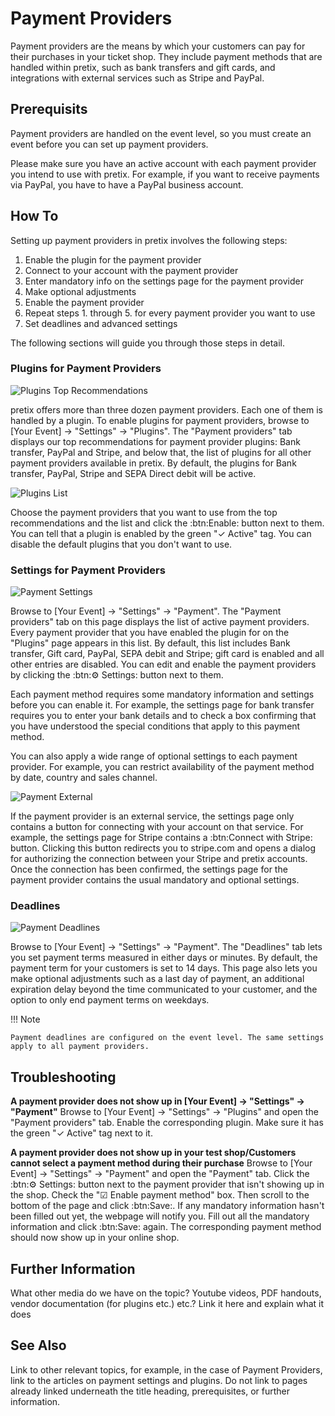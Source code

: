# Payment Providers

Payment providers are the means by which your customers can pay for their purchases in your ticket shop. They include payment methods that are handled within pretix, such as bank transfers and gift cards, and integrations with external services such as Stripe and PayPal. 

## Prerequisits

Payment providers are handled on the event level, so you must create an event before you can set up payment providers. 

Please make sure you have an active account with each payment provider you intend to use with pretix. For example, if you want to receive payments via PayPal, you have to have a PayPal business account. 

## How To 

Setting up payment providers in pretix involves the following steps: 

 1. Enable the plugin for the payment provider
 2. Connect to your account with the payment provider 
 3. Enter mandatory info on the settings page for the payment provider
 4. Make optional adjustments
 5. Enable the payment provider
 6. Repeat steps 1. through 5. for every payment provider you want to use
 7. Set deadlines and advanced settings

The following sections will guide you through those steps in detail. 

### Plugins for Payment Providers 

![Plugins Top Recommendations](../../assets/screens/payment-providers/plugins-top.png)

pretix offers more than three dozen payment providers. Each one of them is handled by a plugin. To enable plugins for payment providers, browse to [Your Event] → "Settings" → "Plugins". The "Payment providers" tab displays our top recommendations for payment provider plugins: Bank transfer, PayPal and Stripe, and below that, the list of plugins for all other payment providers available in pretix. By default, the plugins for Bank transfer, PayPal, Stripe and SEPA Direct debit will be active. 

![Plugins List](../../assets/screens/payment-providers/plugins-list.png)

Choose the payment providers that you want to use from the top recommendations and the list and click the :btn:Enable: button next to them. You can tell that a plugin is enabled by the green "✓ Active" tag. You can disable the default plugins that you don't want to use. 

### Settings for Payment Providers 

![Payment Settings](../../assets/screens/payment-providers/payment-settings.png)

Browse to [Your Event] → "Settings" → "Payment". The "Payment providers" tab on this page displays the list of active payment providers. Every payment provider that you have enabled the plugin for on the "Plugins" page appears in this list. By default, this list includes Bank transfer, Gift card, PayPal, SEPA debit and Stripe; gift card is enabled and all other entries are disabled. You can edit and enable the payment providers by clicking the :btn:⚙ Settings: button next to them. 

Each payment method requires some mandatory information and settings before you can enable it. For example, the settings page for bank transfer requires you to enter your bank details and to check a box confirming that you have understood the special conditions that apply to this payment method. 

You can also apply a wide range of optional settings to each payment provider. For example, you can restrict availability of the payment method by date, country and sales channel. 

![Payment External](../../assets/screens/payment-providers/payment-external.png)

If the payment provider is an external service, the settings page only contains a button for connecting with your account on that service. For example, the settings page for Stripe contains a :btn:Connect with Stripe: button. Clicking this button redirects you to stripe.com and opens a dialog for authorizing the connection between your Stripe and pretix accounts. Once the connection has been confirmed, the settings page for the payment provider contains the usual mandatory and optional settings. 

### Deadlines

![Payment Deadlines](../../assets/screens/payment-providers/payment-deadlines.png)

Browse to [Your Event] → "Settings" → "Payment". The "Deadlines" tab lets you set payment terms measured in either days or minutes. By default, the payment term for your customers is set to 14 days. This page also lets you make optional adjustments such as a last day of payment, an additional expiration delay beyond the time communicated to your customer, and the option to only end payment terms on weekdays. 

!!! Note
 
    Payment deadlines are configured on the event level. The same settings apply to all payment providers. 

## Troubleshooting 

__A payment provider does not show up in [Your Event] → "Settings" → "Payment"__
Browse to [Your Event] → "Settings" → "Plugins" and open the "Payment providers" tab. Enable the corresponding plugin. Make sure it has the green "✓ Active" tag next to it. 

__A payment provider does not show up in your test shop/Customers cannot select a payment method during their purchase__ 
Browse to [Your Event] → "Settings" → "Payment" and open the "Payment" tab. Click the :btn:⚙ Settings: button next to the payment provider that isn't showing up in the shop. Check the "☑ Enable payment method" box. Then scroll to the bottom of the page and click :btn:Save:. If any mandatory information hasn't been filled out yet, the webpage will notify you. Fill out all the mandatory information and click :btn:Save: again. The corresponding payment method should now show up in your online shop. 


## Further Information

What other media do we have on the topic? Youtube videos, PDF handouts, vendor documentation (for plugins etc.) etc.? Link it here and explain what it does

## See Also 

Link to other relevant topics, for example, in the case of Payment Providers, link to the articles on payment settings and plugins. Do not link to pages already linked underneath the title heading, prerequisites, or further information. 
